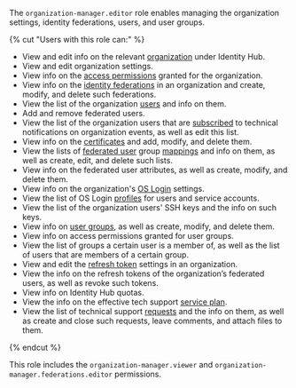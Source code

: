 The `organization-manager.editor` role enables managing the organization settings, identity federations, users, and user groups.

{% cut "Users with this role can:" %}

* View and edit info on the relevant [organization](../../organization/concepts/organization.md) under Identity Hub.
* View and edit organization settings.
* View info on the [access permissions](../../iam/concepts/access-control/index.md) granted for the organization.
* View info on the [identity federations](../../organization/concepts/add-federation.md) in an organization and create, modify, and delete such federations.
* View the list of the organization [users](../../overview/roles-and-resources.md#users) and info on them.
* Add and remove federated users.
* View the list of the organization users that are [subscribed](../../organization/operations/subscribe-user-for-notifications.md) to technical notifications on organization events, as well as edit this list.
* View info on the [certificates](../../organization/concepts/add-federation.md#build-trust) and add, modify, and delete them.
* View the lists of [federated user](../../iam/concepts/users/accounts.md#saml-federation) group [mappings](../../organization/concepts/add-federation.md#group-mapping) and info on them, as well as create, edit, and delete such lists.
* View info on the federated user attributes, as well as create, modify, and delete them.
* View info on the organization's [OS Login](../../organization/concepts/os-login.md) settings.
* View the list of OS Login [profiles](../../organization/concepts/os-login.md#os-login-profiles) for users and service accounts.
* View the list of the organization users' SSH keys and the info on such keys.
* View info on [user groups](../../organization/concepts/groups.md), as well as create, modify, and delete them.
* View info on access permissions granted for user groups.
* View the list of groups a certain user is a member of, as well as the list of users that are members of a certain group.
* View and edit the [refresh token](../../iam/concepts/authorization/refresh-token.md) settings in an organization.
* View the info on the refresh tokens of the organization’s federated users, as well as revoke such tokens.
* View info on Identity Hub quotas.
* View the info on the effective tech support [service plan](../../support/pricing.md#effective-plans).
* View the list of technical support [requests](../../support/overview.md) and the info on them, as well as create and close such requests, leave comments, and attach files to them.

{% endcut %}

This role includes the `organization-manager.viewer` and `organization-manager.federations.editor` permissions.